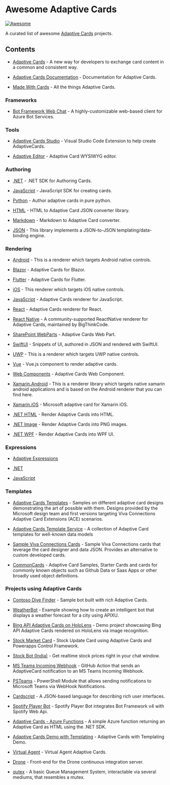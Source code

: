 # Awesome Adaptive Cards

[![Awesome](https://cdn.rawgit.com/sindresorhus/awesome/d7305f38d29fed78fa85652e3a63e154dd8e8829/media/badge.svg)](https://github.com/sindresorhus/awesome) 

A curated list of awesome [Adaptive Cards](https://adaptivecards.io) projects.

## Contents

- [Adaptive Cards](https://github.com/microsoft/AdaptiveCards) - A new way for developers to exchange card content in a common and consistent way.

- [Adaptive Cards Documentation](https://github.com/MicrosoftDocs/AdaptiveCards) - Documentation for Adaptive Cards.

- [Made With Cards](https://github.com/MadeWithCards) - All the things Adaptive Cards.

### Frameworks

- [Bot Framework Web Chat](https://github.com/microsoft/BotFramework-WebChat) - A highly-customizable web-based client for Azure Bot Services.

### Tools

- [Adaptive Cards Studio](https://github.com/MadeWithCards/AdaptiveCardsStudio) - Visual Studio Code Extension to help create AdaptiveCards.

- [Adaptive Editor](https://github.com/rcasto/adaptive-editor) - Adaptive Card WYSIWYG editor.

### Authoring

- [.NET](https://docs.microsoft.com/en-us/adaptive-cards/sdk/authoring-cards/net) - .NET SDK for Authoring Cards.

- [JavaScript](https://docs.microsoft.com/en-us/adaptive-cards/sdk/authoring-cards/javascript) - JavaScript SDK for creating cards.

- [Python](https://github.com/CiscoSE/pyadaptivecards) - Author adaptive cards in pure python.

- [HTML](https://github.com/rcasto/adaptive-html) - HTML to Adaptive Card JSON converter library.

- [Markdown](https://github.com/rcasto/adaptive-markdown) - Markdown to Adaptive Card converter.

- [JSON](https://github.com/MadeWithCards/Transformer/blob/12e37eed187b529124d020a4307bf90f91844299/Source/JS/README.md) - This library implements a JSON-to-JSON templating/data-binding engine.

### Rendering

- [Android](https://docs.microsoft.com/en-us/adaptive-cards/sdk/rendering-cards/android/getting-started) - This is a renderer which targets Android native controls.

- [Blazor](https://github.com/mikoskinen/Blazor.AdaptiveCards) - Adaptive Cards for Blazor.

- [Flutter](https://pub.dev/packages/flutter_adaptive_cards) - Adaptive Cards for Flutter.

- [iOS](https://docs.microsoft.com/en-us/adaptive-cards/sdk/rendering-cards/ios/getting-started) - This renderer which targets iOS native controls.

- [JavaScript](https://docs.microsoft.com/en-us/adaptive-cards/sdk/rendering-cards/javascript/getting-started) - Adaptive Cards renderer for JavaScript.

- [React](https://www.npmjs.com/package/adaptivecards-react) - Adaptive Cards renderer for React.

- [React Native](https://docs.microsoft.com/en-us/adaptive-cards/sdk/rendering-cards/react-native/getting-started) - A community-supported ReactNative renderer for Adaptive Cards, maintained by BigThinkCode.

- [SharePoint WebParts](https://github.com/pnp/sp-dev-fx-webparts/tree/main/samples/react-adaptivecards) - Adaptive Cards Web Part.

- [SwiftUI](https://github.com/gonzalezreal/AdaptiveCardUI) - Snippets of UI, authored in JSON and rendered with SwiftUI.

- [UWP](https://docs.microsoft.com/en-us/adaptive-cards/sdk/rendering-cards/uwp/getting-started) - This is a renderer which targets UWP native controls.

- [Vue](https://github.com/DeeJayTC/adaptivecards-vue) - Vue.js component to render adaptive cards.

- [Web Components](https://github.com/deejaytc/adaptivecards-wc) - Adaptive Cards Web Component.

- [Xamarin.Android](https://docs.microsoft.com/en-us/adaptive-cards/sdk/rendering-cards/xamarin/android/getting-started) - This is a renderer library which targets native xamarin android applications and is based on the Android renderer that you can find here.

- [Xamarin.iOS](https://www.nuget.org/packages/AdaptiveCard.Xamarin.iOS/) - Microsoft adaptive card for Xamarin iOS.

- [.NET HTML](https://docs.microsoft.com/en-us/adaptive-cards/sdk/rendering-cards/net-html/getting-started) - Render Adaptive Cards into HTML.

- [.NET Image](https://docs.microsoft.com/en-us/adaptive-cards/sdk/rendering-cards/net-image/getting-started) - Render Adaptive Cards into PNG images. 

- [.NET WPF](https://docs.microsoft.com/en-us/adaptive-cards/sdk/rendering-cards/net-wpf/getting-started) - Render Adaptive Cards into WPF UI.

### Expressions 

- [Adaptive Expressions](https://docs.microsoft.com/en-us/azure/bot-service/bot-builder-concept-adaptive-expressions?view=azure-bot-service-4.0&tabs=arithmetic)

- [.NET](https://www.nuget.org/packages/AdaptiveExpressions/)

- [JavaScript](https://www.npmjs.com/package/adaptive-expressions)

### Templates

- [Adaptive Cards Templates](https://github.com/MadeWithCards/AdaptiveCards-Templates) - Samples on different adaptive card designs demonstrating the art of possible with them. Designs provided by the Microsoft design team and first versions targeting Viva Connections Adaptive Card Extensions (ACE) scenarios.

- [Adaptive Cards Template Service](https://github.com/microsoft/adaptivecards-templates) - A collection of Adaptive Card templates for well-known data models

- [Sample Viva Connections Cards](https://github.com/alexc-MSFT/viva-connections-cards) - Sample Viva Connections cards that leverage the card designer and data JSON. Provides an alternative to custom developed cards.

- [CommonCards](https://github.com/MadeWithCards/CommonCards) - Adaptive Card Samples, Starter Cards and cards for commonly known objects such as Github Data or Saas Apps or other broadly used object definitions.

### Projects using Adaptive Cards

- [Contoso Dive Finder](https://github.com/matthidinger/ContosoScubaBot) - Sample bot built with rich Adaptive Cards.

- [WeatherBot](https://github.com/EricDahlvang/AdaptiveCards-WeatherBot) - Example showing how to create an intelligent bot that displays a weather forecast for a city using APIXU.

- [Bing API Adaptive Cards on HoloLens](https://github.com/microsoft/bingapi-hololens-demo) - Demo project showcasing Bing API Adaptive Cards rendered on HoloLens via image recognition.

- [Stock Market Card](https://github.com/OOlashyn/PCF-StockMarketCard) - Stock Update Card using Adaptive Cards and Powerapps Control Framework.

- [Stock Bot (India)](https://github.com/r4hulp/StockBot) - Get realtime stock prices right in your chat window.

- [MS Teams Incoming Webhook](https://github.com/mikesprague/teams-incoming-webhook-action) - GitHub Action that sends an AdaptiveCard notification to an MS Teams Incoming Webhook.

- [PSTeams](https://github.com/EvotecIT/PSTeams) - PowerShell Module that allows sending notifications to Microsoft Teams via WebHook Notifications.

- [Cardscript](https://github.com/wmfs/cardscript) - A JSON-based language for describing rich user interfaces.

- [Spotify Player Bot](https://github.com/bragner/Spotify-Player-Bot) - Spotify Player Bot integrates Bot Framework v4 with Spotify Web Api.

- [Adaptive Cards - Azure Functions](https://github.com/cdngmnks/adaptive-cards-azure-functions-dotnet) - A simple Azure function returning an Adaptive Card as HTML using the .NET SDK. 

- [Adaptive Cards Demo with Templating](https://github.com/dseda/adaptive-cards-demo/tree/d30ec17f840d78def7dd84fcde89442c7483bdd5) - Adaptive Cards with Templating Demo.

- [Virtual Agent](https://github.com/dylanlindgren/va-adaptive-cards) - Virtual Agent Adaptive Cards.

- [Drone](https://github.com/drone/drone-ui) - Front-end for the Drone continuous integration server.

- [qutex](https://github.com/amthorn/qutex) - A basic Queue Management System, interactable via several mediums, that resembles a mutex.
